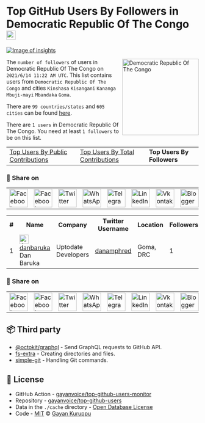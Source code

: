 # Top GitHub Users By Followers in Democratic Republic Of The Congo [<img alt="Image of insights" src="https://github.com/gayanvoice/insights/blob/master/graph/373383893/small/week.png" height="24">](https://github.com/gayanvoice/insights/blob/master/readme/373383893/week.md)
[![Image of insights](https://github.com/gayanvoice/insights/blob/master/svg/373383893/badge.svg)](https://github.com/gayanvoice/insights/blob/master/readme/373383893/week.md)

<a href="https://gayanvoice.github.io/top-github-users/index.html">
	<img align="right" width="200" src="https://upload.wikimedia.org/wikipedia/commons/1/11/Flag_of_the_Democratic_Republic_of_the_Congo_%283-2%29.svg" alt="Democratic Republic Of The Congo">
</a>

The `number of followers` of users in Democratic Republic Of The Congo on `2021/6/14 11:22 AM UTC`. This list contains users from `Democratic Republic Of The Congo` and cities `Kinshasa` `Kisangani` `Kananga` `Mbuji-mayi` `Mbandaka` `Goma`.

There are `99 countries/states` and `605 cities` can be found [here](https://github.com/gayanvoice/top-github-users).

There are `1 users`  in Democratic Republic Of The Congo. You need at least `1 followers` to be on this list.

<table>
	<tr>
		<td>
			<a href="https://github.com/gayanvoice/top-github-users/blob/main/markdown/public_contributions/democratic_republic of the congo.md">Top Users By Public Contributions</a>
		</td>
		<td>
			<a href="https://github.com/gayanvoice/top-github-users/blob/main/markdown/total_contributions/democratic_republic of the congo.md">Top Users By Total Contributions</a>
		</td>
		<td>
			<strong>Top Users By Followers</strong>
		</td>
	</tr>
</table>

### 🚀 Share on

<table>
	<tr>
		<td>
			<a href="https://web.facebook.com/sharer.php?t=Top%20GitHub%20Users%20By%20Followers%20in%20Democratic%20Republic%20Of%20The%20Congo&u=https://github.com/gayanvoice/top-github-users/blob/main/markdown/followers/democratic_republic%20of%20the%20congo.md&_rdc=1&_rdr">
				<img src="https://github.com/gayanvoice/github-active-users-monitor/raw/master/public/images/icons/facebook.svg" height="48" width="48" alt="Facebook"/>
			</a>
		</td>
		<td>
			<a href="https://www.facebook.com/dialog/send?link=https://github.com/gayanvoice/top-github-users/blob/main/markdown/followers/democratic_republic%20of%20the%20congo.md&app_id=291494419107518&redirect_uri=https://github.com/gayanvoice/top-github-users/blob/main/markdown/followers/democratic_republic%20of%20the%20congo.md">
				<img src="https://github.com/gayanvoice/github-active-users-monitor/raw/master/public/images/icons/facebook_messenger.svg" height="48" width="48" alt="Facebook Messenger"/>
			</a>
		</td>
		<td>
			<a href="https://twitter.com/intent/tweet?text=Top%20GitHub%20Users%20By%20Followers%20in%20Democratic%20Republic%20Of%20The%20Congo&url=https://github.com/gayanvoice/top-github-users/blob/main/markdown/followers/democratic_republic%20of%20the%20congo.md">
				<img src="https://github.com/gayanvoice/github-active-users-monitor/raw/master/public/images/icons/twitter.svg" height="48" width="48" alt="Twitter"/>
			</a>
		</td>
		<td>
			<a href="https://web.whatsapp.com/send?text=Top%20GitHub%20Users%20By%20Followers%20in%20Democratic%20Republic%20Of%20The%20Congo https://github.com/gayanvoice/top-github-users/blob/main/markdown/followers/democratic_republic%20of%20the%20congo.md">
				<img src="https://github.com/gayanvoice/github-active-users-monitor/blob/master/public/images/icons/whatsapp.svg" height="48" width="48" alt="WhatsApp"/>
			</a>
		</td>
		<td>
			<a href="https://t.me/share/url?url=https://github.com/gayanvoice/top-github-users/blob/main/markdown/followers/democratic_republic%20of%20the%20congo.md&text=Top%20GitHub%20Users%20By%20Followers%20in%20Democratic%20Republic%20Of%20The%20Congo">
				<img src="https://github.com/gayanvoice/github-active-users-monitor/blob/master/public/images/icons/telegram.svg" height="48" width="48" alt="Telegram"/>
			</a>
		</td>
		<td>
			<a href="https://www.linkedin.com/shareArticle?title=Top%20GitHub%20Users%20By%20Followers%20in%20Democratic%20Republic%20Of%20The%20Congo&url=https://github.com/gayanvoice/top-github-users/blob/main/markdown/followers/democratic_republic%20of%20the%20congo.md">
				<img src="https://github.com/gayanvoice/github-active-users-monitor/blob/master/public/images/icons/linkedin.svg" height="48" width="48" alt="LinkedIn"/>
			</a>
		</td>
		<td>
			<a href="https://vk.com/share.php?url=https://github.com/gayanvoice/top-github-users/blob/main/markdown/followers/democratic_republic%20of%20the%20congo.md">
				<img src="https://github.com/gayanvoice/github-active-users-monitor/blob/master/public/images/icons/vkontakte.svg" height="48" width="48" alt="Vkontakte"/>
			</a>
		</td>
		<td>
			<a href="https://www.blogger.com/blog-this.g?n=List%20of%20most%20active%20github%20users%20based%20on%20number%20of%20followers%20country%20or%20state&t=Top%20GitHub%20Users%20By%20Followers%20in%20Democratic%20Republic%20Of%20The%20Congo&u=https://github.com/gayanvoice/top-github-users/blob/main/markdown/followers/democratic_republic%20of%20the%20congo.md">
				<img src="https://github.com/gayanvoice/github-active-users-monitor/blob/master/public/images/icons/blogger.svg" height="48" width="48" alt="Blogger"/>
			</a>
		</td>
		<td>
			<a href="https://wordpress.com/wp-admin/press-this.php?u=https://github.com/gayanvoice/top-github-users/blob/main/markdown/followers/democratic_republic%20of%20the%20congo.md&t=Top%20GitHub%20Users%20By%20Followers%20in%20Democratic%20Republic%20Of%20The%20Congo&s=List%20of%20most%20active%20github%20users%20based%20on%20number%20of%20followers%20country%20or%20state&i=">
				<img src="https://github.com/gayanvoice/github-active-users-monitor/blob/master/public/images/icons/wordpress.svg" height="48" width="48" alt="Wordpress"/>
			</a>
		</td>
		<td>
			<a href="mailto:recipient name?cc=cc&bcc=bcc&subject=Top%20GitHub%20Users%20By%20Followers%20in%20Democratic%20Republic%20Of%20The%20Congo&body=List%20of%20most%20active%20github%20users%20based%20on%20number%20of%20followers%20country%20or%20state-https://github.com/gayanvoice/top-github-users/blob/main/markdown/followers/democratic_republic%20of%20the%20congo.md">
				<img src="https://github.com/gayanvoice/github-active-users-monitor/blob/master/public/images/icons/gmail.svg" height="48" width="48" alt="Email"/>
			</a>
		</td>
		<td>
			<a href="https://www.reddit.com/submit?title=Top%20GitHub%20Users%20By%20Followers%20in%20Democratic%20Republic%20Of%20The%20Congo&url=https://github.com/gayanvoice/top-github-users/blob/main/markdown/followers/democratic_republic%20of%20the%20congo.md">
				<img src="https://github.com/gayanvoice/github-active-users-monitor/blob/master/public/images/icons/reddit.svg" height="48" width="48" alt="Reddit"/>
			</a>
		</td>
	</tr>
</table>

<table>
	<tr>
		<th>#</th>
		<th>Name</th>
		<th>Company</th>
		<th>Twitter Username</th>
		<th>Location</th>
		<th>Followers</th>
	</tr>
	<tr>
		<td>1</td>
		<td>
			<a href="https://github.com/danbaruka">
				<img src="https://avatars.githubusercontent.com/u/46156791?s=72&u=795f9434d548317bdadcae7e18923488b57276a7&v=4" width="24" alt="Avatar of danbaruka"> danbaruka
			</a><br/>
			Dan Baruka
		</td>
		<td>Uptodate Developers </td>
		<td><a href="https://twitter.com/danamphred">danamphred</a></td>
		<td>Goma, DRC</td>
		<td>1</td>
	</tr>
</table>

### 🚀 Share on

<table>
	<tr>
		<td>
			<a href="https://web.facebook.com/sharer.php?t=Top%20GitHub%20Users%20By%20Followers%20in%20Democratic%20Republic%20Of%20The%20Congo&u=https://github.com/gayanvoice/top-github-users/blob/main/markdown/followers/democratic_republic%20of%20the%20congo.md&_rdc=1&_rdr">
				<img src="https://github.com/gayanvoice/github-active-users-monitor/raw/master/public/images/icons/facebook.svg" height="48" width="48" alt="Facebook"/>
			</a>
		</td>
		<td>
			<a href="https://www.facebook.com/dialog/send?link=https://github.com/gayanvoice/top-github-users/blob/main/markdown/followers/democratic_republic%20of%20the%20congo.md&app_id=291494419107518&redirect_uri=https://github.com/gayanvoice/top-github-users/blob/main/markdown/followers/democratic_republic%20of%20the%20congo.md">
				<img src="https://github.com/gayanvoice/github-active-users-monitor/raw/master/public/images/icons/facebook_messenger.svg" height="48" width="48" alt="Facebook Messenger"/>
			</a>
		</td>
		<td>
			<a href="https://twitter.com/intent/tweet?text=Top%20GitHub%20Users%20By%20Followers%20in%20Democratic%20Republic%20Of%20The%20Congo&url=https://github.com/gayanvoice/top-github-users/blob/main/markdown/followers/democratic_republic%20of%20the%20congo.md">
				<img src="https://github.com/gayanvoice/github-active-users-monitor/raw/master/public/images/icons/twitter.svg" height="48" width="48" alt="Twitter"/>
			</a>
		</td>
		<td>
			<a href="https://web.whatsapp.com/send?text=Top%20GitHub%20Users%20By%20Followers%20in%20Democratic%20Republic%20Of%20The%20Congo https://github.com/gayanvoice/top-github-users/blob/main/markdown/followers/democratic_republic%20of%20the%20congo.md">
				<img src="https://github.com/gayanvoice/github-active-users-monitor/blob/master/public/images/icons/whatsapp.svg" height="48" width="48" alt="WhatsApp"/>
			</a>
		</td>
		<td>
			<a href="https://t.me/share/url?url=https://github.com/gayanvoice/top-github-users/blob/main/markdown/followers/democratic_republic%20of%20the%20congo.md&text=Top%20GitHub%20Users%20By%20Followers%20in%20Democratic%20Republic%20Of%20The%20Congo">
				<img src="https://github.com/gayanvoice/github-active-users-monitor/blob/master/public/images/icons/telegram.svg" height="48" width="48" alt="Telegram"/>
			</a>
		</td>
		<td>
			<a href="https://www.linkedin.com/shareArticle?title=Top%20GitHub%20Users%20By%20Followers%20in%20Democratic%20Republic%20Of%20The%20Congo&url=https://github.com/gayanvoice/top-github-users/blob/main/markdown/followers/democratic_republic%20of%20the%20congo.md">
				<img src="https://github.com/gayanvoice/github-active-users-monitor/blob/master/public/images/icons/linkedin.svg" height="48" width="48" alt="LinkedIn"/>
			</a>
		</td>
		<td>
			<a href="https://vk.com/share.php?url=https://github.com/gayanvoice/top-github-users/blob/main/markdown/followers/democratic_republic%20of%20the%20congo.md">
				<img src="https://github.com/gayanvoice/github-active-users-monitor/blob/master/public/images/icons/vkontakte.svg" height="48" width="48" alt="Vkontakte"/>
			</a>
		</td>
		<td>
			<a href="https://www.blogger.com/blog-this.g?n=List%20of%20most%20active%20github%20users%20based%20on%20number%20of%20followers%20by%20Democratic%20Republic%20Of%20The%20Congo%20or%20state&t=Top%20GitHub%20Users%20By%20Followers%20in%20Democratic%20Republic%20Of%20The%20Congo&u=https://github.com/gayanvoice/top-github-users/blob/main/markdown/followers/democratic_republic%20of%20the%20congo.md">
				<img src="https://github.com/gayanvoice/github-active-users-monitor/blob/master/public/images/icons/blogger.svg" height="48" width="48" alt="Blogger"/>
			</a>
		</td>
		<td>
			<a href="https://wordpress.com/wp-admin/press-this.php?u=https://github.com/gayanvoice/top-github-users/blob/main/markdown/followers/democratic_republic%20of%20the%20congo.md&t=Top%20GitHub%20Users%20By%20Followers%20in%20Democratic%20Republic%20Of%20The%20Congo&s=List%20of%20most%20active%20github%20users%20based%20on%20number%20of%20followers%20by%20Democratic%20Republic%20Of%20The%20Congo%20or%20state&i=">
				<img src="https://github.com/gayanvoice/github-active-users-monitor/blob/master/public/images/icons/wordpress.svg" height="48" width="48" alt="Wordpress"/>
			</a>
		</td>
		<td>
			<a href="mailto:recipient name?cc=cc&bcc=bcc&subject=Top%20GitHub%20Users%20By%20Followers%20in%20Democratic%20Republic%20Of%20The%20Congo&body=List%20of%20most%20active%20github%20users%20based%20on%20number%20of%20followers%20by%20Democratic%20Republic%20Of%20The%20Congo%20or%20state-https://github.com/gayanvoice/top-github-users/blob/main/markdown/followers/democratic_republic%20of%20the%20congo.md">
				<img src="https://github.com/gayanvoice/github-active-users-monitor/blob/master/public/images/icons/gmail.svg" height="48" width="48" alt="Email"/>
			</a>
		</td>
		<td>
			<a href="https://www.reddit.com/submit?title=Top%20GitHub%20Users%20By%20Followers%20in%20Democratic%20Republic%20Of%20The%20Congo&url=https://github.com/gayanvoice/top-github-users/blob/main/markdown/followers/democratic_republic%20of%20the%20congo.md">
				<img src="https://github.com/gayanvoice/github-active-users-monitor/blob/master/public/images/icons/reddit.svg" height="48" width="48" alt="Reddit"/>
			</a>
		</td>
	</tr>
</table>

## 📦 Third party

- [@octokit/graphql](https://www.npmjs.com/package/@octokit/graphql) - Send GraphQL requests to GitHub API.
- [fs-extra](https://www.npmjs.com/package/fs-extra) - Creating directories and files.
- [simple-git](https://www.npmjs.com/package/simple-git) - Handling Git commands.
## 📄 License

- GitHub Action - [gayanvoice/top-github-users-monitor](https://github.com/gayanvoice/top-github-users-monitor)
- Repository - [gayanvoice/top-github-users](https://github.com/gayanvoice/top-github-users)
- Data in the `./cache` directory - [Open Database License](https://opendatacommons.org/licenses/odbl/1-0/)
- Code - [MIT](./LICENSE) © [Gayan Kuruppu](https://github.com/gayanvoice)
